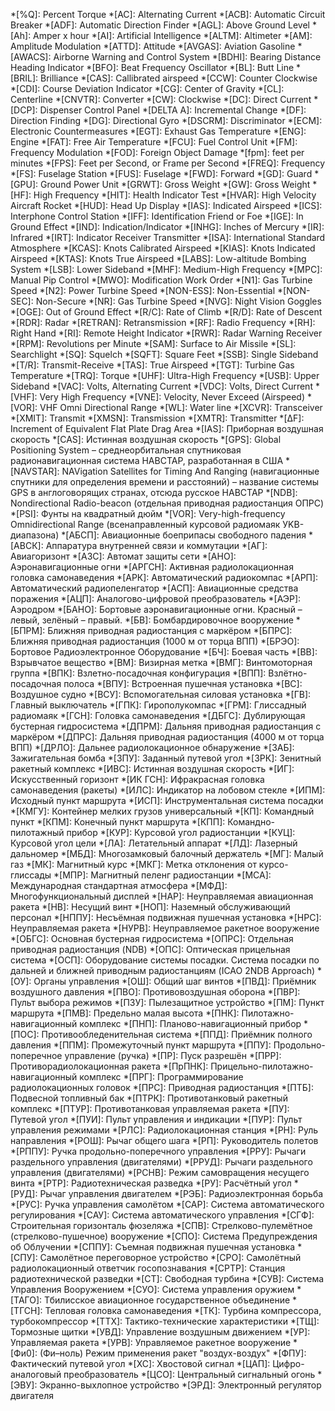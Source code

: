 *[%Q]:       Percent Torque
*[AC]:       Alternating Current
*[ACB]:      Automatic Circuit Breaker
*[ADF]:      Automatic Direction Finder
*[AGL]:      Above Ground Level
*[Ah]:       Amper x hour
*[AI]:       Artificial Intelligence
*[ALTM]:     Altimeter
*[AM]:       Amplitude Modulation
*[ATTD]:     Attitude
*[AVGAS]:    Aviation Gasoline
*[AWACS]:    Airborne Warning and Control System
*[BDHI]:     Bearing Distance Heading Indicator
*[BFO]:      Beat Frequency Oscillator
*[BL]:       Butt Line
*[BRIL]:     Brilliance
*[CAS]:      Callibrated airspeed
*[CCW]:      Counter Clockwise
*[CDI]:      Course Deviation Indicator
*[CG]:       Center of Gravity
*[CL]:       Centerline
*[CNVTR]:    Converter
*[CW]:       Clockwise
*[DC]:       Direct Current
*[DCP]:      Dispenser Control Panel
*[DELTA A]:  Incremental Change
*[DF]:       Direction Finding
*[DG]:       Directional Gyro
*[DSCRM]:    Discriminator
*[ECM]:      Electronic Countermeasures
*[EGT]:      Exhaust Gas Temperature
*[ENG]:      Engine
*[FAT]:      Free Air Temperature
*[FCU]:      Fuel Control Unit
*[FM]:       Frequency Modulation
*[FOD]:      Foreign Object Damage
*[fpm]:      feet per minutes
*[FPS]:      Feet per Second, or Frame per Second
*[FREQ]:     Frequency
*[FS]:       Fuselage Station
*[FUS]:      Fuselage
*[FWD]:      Forward
*[GD]:       Guard
*[GPU]:      Ground Power Unit
*[GRWT]:     Gross Weight
*[GW]:       Gross Weight
*[HF]:       High Frequency
*[HIT]:      Health Indicator Test
*[HVAR]:     High Velocity Aircraft Rocket
*[HUD]:      Head Up Display
*[IAS]:      Indicated Airspeed
*[ICS]:      Interphone Control Station
*[IFF]:      Identification Friend or Foe
*[IGE]:      In Ground Effect
*[IND]:      Indication/Indicator
*[INHG]:     Inches of Mercury
*[IR]:       Infrared
*[IRT]:      Indicator Receiver Transmitter
*[ISA]:      International Standard Atmosphere
*[KCAS]:     Knots Calibrated Airspeed
*[KIAS]:     Knots Indicated Airspeed
*[KTAS]:     Knots True Airspeed
*[LABS]:     Low-altitude Bombing System
*[LSB]:      Lower Sideband
*[MHF]:      Medium-High Frequency
*[MPC]:      Manual Pip Control
*[MWO]:      Modification Work Order
*[N1]:       Gas Turbine Speed
*[N2]:       Power Turbine Speed
*[NON-ESS]:  Non-Essential
*[NON-SEC]:  Non-Secure
*[NR]:       Gas Turbine Speed
*[NVG]:      Night Vision Goggles
*[OGE]:      Out of Ground Effect
*[R/C]:      Rate of Climb
*[R/D]:      Rate of Descent
*[RDR]:      Radar
*[RETRAN]:   Retransmission
*[RF]:       Radio Frequency
*[RH]:       Right Hand
*[RI]:       Remote Height Indicator
*[RWR]:      Radar Warning Receiver
*[RPM]:      Revolutions per Minute
*[SAM]:      Surface to Air Missile
*[SL]:       Searchlight
*[SQ]:       Squelch
*[SQFT]:     Square Feet
*[SSB]:      Single Sideband
*[T/R]:      Transmit-Receive
*[TAS]:      True Airspeed
*[TGT]:      Turbine Gas Temperature
*[TRQ]:      Torque
*[UHF]:      Ultra-High Frequency
*[USB]:      Upper Sideband
*[VAC]:      Volts, Alternating Current
*[VDC]:      Volts, Direct Current
*[VHF]:      Very High Frequency
*[VNE]:      Velocity, Never Exceed (Airspeed)
*[VOR]:      VHF Omni Directional Range
*[WL]:       Water line
*[XCVR]:     Transceiver
*[XMIT]:     Transmit
*[XMSN]:     Transmission
*[XMTR]:     Transmitter
*[ΔF]:       Increment of Equivalent Flat Plate Drag Area
*[IAS]:      Приборная воздушная скорость
*[CAS]:      Истинная воздушная скорость
*[GPS]:      Global Positioning System – среднеорбитальная спутниковая радионавигационная система НАВСТАР, разработанная в США
*[NAVSTAR]:  NAVigation Satellites for Timing And Ranging (навигационные спутники для определения времени и расстояний) – название системы GPS в англоговорящих странах, отсюда русское НАВСТАР
*[NDB]:      Nondirectional Radio-beacon (отдельная приводная радиостанция ОПРС)
*[PSI]:      Фунты на квадратный дюйм
*[VOR]:      Very-high-frequency Omnidirectional Range (всенаправленный курсовой радиомаяк УKB-диапазона)
*[АБСП]:     Авиационные боеприпасы свободного падения
*[АВСК]:     Аппаратура внутренней связи и коммутации
*[АГ]:       Авиагоризонт
*[АЗС]:      Автомат защиты сети
*[АНО]:      Аэронавигационные огни
*[АРГСН]:    Активная радиолокационная головка самонаведения
*[АРК]:      Автоматический радиокомпас
*[АРП]:      Автоматический радиопеленгатор
*[АСП]:      Авиационные средства поражения
*[АЦП]:      Аналогово-цифровой преобразователь
*[АЭР]:      Аэродром
*[БАНО]:     Бортовые аэронавигационные огни. Красный – левый, зелёный – правый.
*[БВ]:       Бомбардировочное вооружение
*[БПРМ]:     Ближняя приводная радиостанция с маркёром
*[БПРС]:     Ближняя приводная радиостанция (1000 м от торца ВПП)
*[БРЭО]:     Бортовое Радиоэлектронное Оборудование
*[БЧ]:       Боевая часть
*[ВВ]:       Взрывчатое вещество
*[ВМ]:       Визирная метка
*[ВМГ]:      Винтомоторная группа
*[ВПК]:      Взлетно-посадочная конфигурация
*[ВПП]:      Взлётно-посадочная полоса
*[ВПУ]:      Встроенная пушечная установка
*[ВС]:       Воздушное судно
*[ВСУ]:      Вспомогательная силовая установка
*[ГВ]:       Главный выключатель
*[ГПК]:      Гирополукомпас
*[ГРМ]:      Глиссадный радиомаяк
*[ГСН]:      Головка самонаведения
*[ДБГС]:     Дублирующая бустерная гидросистема
*[ДПРМ]:     Дальняя приводная радиостанция с маркёром
*[ДПРС]:     Дальняя приводная радиостанция (4000 м от торца ВПП)
*[ДРЛО]:     Дальнее радиолокационное обнаружение
*[ЗАБ]:      Зажигательная бомба
*[ЗПУ]:      Заданный путевой угол
*[ЗРК]:      Зенитный ракетный комплекс
*[ИВС]:      Истинная воздушная скорость
*[ИГ]:       Искусственный горизонт
*[ИК ГСН]:   Ифракрасная головка самонаведения (ракеты)
*[ИЛС]:      Индикатор на лобовом стекле
*[ИПМ]:      Исходный пункт маршрута
*[ИСП]:      Инструментальная система посадки
*[КМГУ]:     Контейнер мелких грузов универсальный
*[КП]:       Командный пункт
*[КПМ]:      Конечный пункт маршрута
*[КПП]:      Командно-пилотажный прибор
*[КУР]:      Курсовой угол радиостанции
*[КУЦ]:      Курсовой угол цели
*[ЛА]:       Летательный аппарат
*[ЛД]:       Лазерный дальномер
*[МБД]:      Многозамковый балочный держатель
*[МГ]:       Малый газ
*[МК]:       Магнитный курс
*[МКГ]:      Метка отклонения от курсо-глиссады
*[МПР]:      Магнитный пеленг радиостанции
*[МСА]:      Международная стандартная атмосфера
*[МФД]:      Многофункциональный дисплей
*[НАР]:      Неуправляемая авиационная ракета
*[НВ]:       Несущий винт
*[НОП]:      Наземный обслуживающий персонал
*[НППУ]:     Несъёмная подвижная пушечная установка
*[НРС]:      Неуправляемая ракета
*[НУРВ]:     Неуправляемое ракетное вооружение
*[ОБГС]:     Основная бустерная гидросистема
*[ОПРС]:     Отдельная приводная радиостанция (NDB)
*[ОПС]:      Оптическая прицельная система
*[ОСП]:      Оборудование системы посадки. Система посадки по дальней и ближней приводным радиостанциям (ICAO 2NDB Approach)
*[ОУ]:       Органы управления
*[ОШ]:       Общий шаг винтов
*[ПВД]:      Приёмник воздушного давления
*[ПВО]:      Противовоздушная оборона
*[ПВР]:      Пульт выбора режимов
*[ПЗУ]:      Пылезащитное устройство
*[ПМ]:       Пункт маршрута
*[ПМВ]:      Предельно малая высота
*[ПНК]:      Пилотажно-навигационный комплекс
*[ПНП]:      Планово-навигационный прибор
*[ПОС]:      Противообледенительная система
*[ППД]:      Приёмник полного давления
*[ППМ]:      Промежуточный пункт маршрута
*[ППУ]:      Продольно-поперечное управление (ручка)
*[ПР]:       Пуск разрешён
*[ПРР]:      Противорадиолокационная ракета
*[ПрПНК]:    Прицельно-пилотажно-навигационный комплекс
*[ПРГ]:      Программирование радиолокационных головок
*[ПРС]:      Приводная радиостанция
*[ПТБ]:      Подвесной топливный бак
*[ПТРК]:     Противотанковый ракетный комплекс
*[ПТУР]:     Противотанковая управляемая ракета
*[ПУ]:       Путевой угол
*[ПУИ]:      Пульт управления и индикации
*[ПУР]:      Пульт управления режимами
*[РЛС]:      Радиолокационная станция
*[РН]:       Руль направления
*[РОШ]:      Рычаг общего шага
*[РП]:       Руководитель полетов
*[РППУ]:     Ручка продольно-поперечного управления
*[РРУ]:      Рычаги раздельного управления (двигателями)
*[РРУД]:     Рычаги раздельного управления (двигателями)
*[РСНВ]:     Режим самовращения несущего винта
*[РТР]:      Радиотехническая разведка
*[РУ]:       Расчётный угол
*[РУД]:      Рычаг управления двигателем
*[РЭБ]:      Радиоэлектронная борьба
*[РУС]:      Ручка управления самолётом
*[САР]:      Система автоматического регулирования
*[САУ]:      Система автоматического управления
*[СГФ]:      Строительная горизонталь фюзеляжа
*[СПВ]:      Стрелково-пулемётное (стрелково-пушечное) вооружение
*[СПО]:      Система Предупреждения об Облучении
*[СППУ]:     Съемная подвижная пушечная установка
*[СПУ]:      Самолётное переговорное устройство
*[СРО]:      Самолётный радиолокационный ответчик госопознавания
*[СРТР]:     Станция радиотехнической разведки
*[СТ]:       Свободная турбина
*[СУВ]:      Система Управления Вооружением
*[СУО]:      Система управления оружием
*[ТАГО]:     Тбилисское авиационное государственное объединение
*[ТГСН]:     Тепловая головка самонаведения
*[ТК]:       Турбина компрессора, турбокомпрессор
*[ТТХ]:      Тактико-технические характеристики
*[ТЩ]:       Тормозные щитки
*[УВД]:      Управление воздушным движением
*[УР]:       Управляемая ракета
*[УРВ]:      Управляемое ракетное вооружение
*[Фи0]:      (Фи–ноль) Режим применения ракет "воздух-воздух"
*[ФПУ]:      Фактический путевой угол
*[ХС]:       Хвостовой сигнал
*[ЦАП]:      Цифро-аналоговый преобразователь
*[ЦСО]:      Центральный сигнальный огонь
*[ЭВУ]:      Экранно-выхлопное устройство
*[ЭРД]:      Электронный регулятор двигателя
